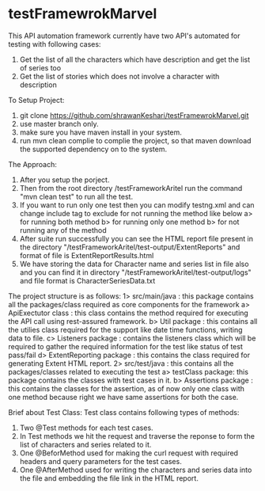 # testFramewrokMarvel
This API automation framework currently have two API's automated for testing with following cases:
1. Get the list of all the characters which have description and get the list of series too
2. Get the list of stories which does not involve a character with description

To Setup Project:
1. git clone https://github.com/shrawanKeshari/testFramewrokMarvel.git
2. use master branch only.
3. make sure you have maven install in your system.
4. run mvn clean complie to complie the project, so that maven download the supported dependency on to the system.
      
The Approach:
1. After you setup the porject.
2. Then from the root directory /testFrameworkAritel run the command "mvn clean test" to run all the test.
3. If you want to run only one test then you can modify testng.xml and can change include tag to exclude for not running the method like below
   a> for running both method
      <include name="TC001_GetAllCharactersWithDiscription" />
      <include name="TC002_GetAllStoriesWithNoDiscription" />
   b> for running only one method
      <exclude name="TC001_GetAllCharactersWithDiscription" />
      <include name="TC002_GetAllStoriesWithNoDiscription" />
   b> for not running any of the method
      <exclude name="TC001_GetAllCharactersWithDiscription" />
      <exclude name="TC002_GetAllStoriesWithNoDiscription" />
4. After suite run successfully you can see the HTML report file present in the directory "/testFrameworkAritel/test-output/ExtentReports" and format of file is
   ExtentReportResults<CURRENT-DATE-TIME>.html
5. We have storing the data for Character name and series list in file also and you can find it in directory "/testFrameworkAritel/test-output/logs" and file format is
   CharacterSeriesData<CURRENT-DATE-TIME>.txt
   
The project structure is as follows:
1> src/main/java : this package contains all the packages/class required as core components for the framework
   a> ApiExectutor class : this class contains the method required for executing the API call using rest-assured framework.
   b> Util package : this contains all the utilies class required for the support like date time functions, writing data to file.
   c> Listeners package : contains the listeners class which will be required to gather the required information for the test like status of test pass/fail
   d> ExtentReporting package : this contains the class required for generating Extent HTML report.
2> src/test/java : this contains all the packages/classes related to executing the test
   a> testClass package: this package contains the classes with test cases in it.
   b> Assertions package : this contains the classes for the assertion, as of now only one class with one method because right we have same assertions for both the case.
   
Brief about Test Class:
Test class contains following types of methods:
1. Two @Test methods for each test cases.
2. In Test methods we hit the request and traverse the reponse to form the list of characters and series related to it.
3. One @BeforMethod used for making the curl request with required headers and query parameters for the test cases.
4. One @AfterMethod used for writing the characters and series data into the file and embedding the file link in the HTML report.
